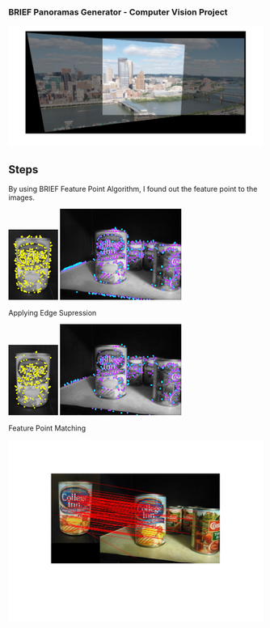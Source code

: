 ### BRIEF Panoramas Generator - Computer Vision Project
![image](panoramas_merge.png)

## Steps

By using BRIEF Feature Point Algorithm, I found out the feature point to the images.

![image](keypoints_without_edge_supression.png)  ![image](keypoints_without_edge_supression3.png)

Applying Edge Supression

![image](keypoints.png)  ![image](keypoints3.png)

Feature Point Matching

![image](feature%20point%20matching.png)



